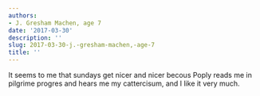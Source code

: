 ```yaml
---
authors:
- J. Gresham Machen, age 7
date: '2017-03-30'
description: ''
slug: 2017-03-30-j.-gresham-machen,-age-7
title: ''
---
```

It seems to me that sundays get nicer and nicer becous Poply reads me in pilgrime progres and hears me my cattercisum, and I like it very much.



